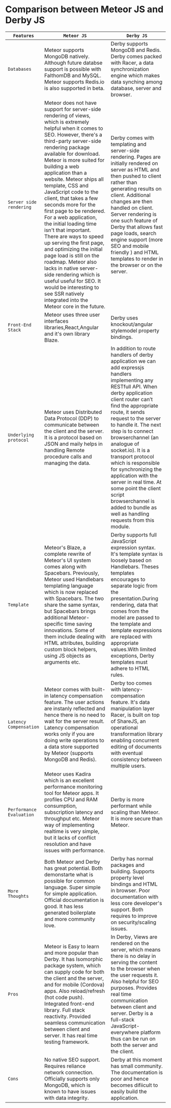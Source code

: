 # Comparison between Meteor JS and Derby JS

|`Features`|`Meteor JS`|`Derby JS`|
|------------------|-----------|-----------|
|`Databases`| Meteor supports MongoDB natively. Although future databse support is possible with FalthomDB and MySQL. Meteor supports Redis.io is also supported in beta. | Derby supports MongoDB and Redis. Derby comes packed with Racer, a data synchronization engine which makes data synching among database, server and browser. |
|`Server side rendering`| Meteor does not have support for server-side rendering of views, which is extremely helpful when it comes to SEO. However, there's a third-party server-side rendering package available for download. Meteor is more suited for building a web application than a website. Meteor ships all template, CSS and JavaScript code to the client, that takes a few seconds more for the first page to be rendered. For a web application, the initial loading time isn't that important. There are ways to speed up serving the first page, and optimizing the initial page load is still on the roadmap. Meteor also lacks in native server-side rendering which is useful useful for SEO. It would be interesting to see SSR natively integrated into the Meteor core in the future.| Derby comes with templating and server-side rendering. Pages are initially rendered on server as HTML and then pushed to client rather than generating results on client. Additional changes are then handled on client. Server rendering is one such feature of Derby that allows fast page loads, search engine support (more SEO and mobile friendly ) and HTML templates to render in the browser or on the server. |
|`Front-End Stack`| Meteor uses three user interfaces libraries,React,Angular and it's own library Blaze. | Derby uses knockout/angular stylemodel property bindings.  |
|`Underlying protocol`| Meteor uses Distributed Data Protocol (DDP) to communicate between the client and the server. It is a protocol based on JSON and maily helps in handling Remote procedure calls and managing the data. | In addition to route handlers of derby application we can add expressjs handlers implementing any RESTfull API. When derby application client router can’t find the appropriate route, it sends request to the server to handle it. The next step is to connect browserchannel (an analogue of socket.io). It is a transport protocol which is responsible for synchronizing the application with the server in real time. At some point the client script browserchannel is added to bundle as well as handling requests from this module.   |
|`Template`| Meteor's Blaze, a complete rewrite of Meteor's UI system comes along with Spacebars. Previously, Meteor used Handlebars templating language which is now replaced with Spacebars. The two share the same syntax, but Spacebars brings additional Meteor-specific time saving innovations. Some of them include dealing with HTML attributes, building custom block helpers, using JS objects as arguments etc. | Derby supports full JavaScript expression syntax. It's template syntax is loosely based on Handlebars. Theses templates encourages to separate logic from the presentation.During rendering, data that comes from the model are passed to the template and template expressions are replaced with appropriate values.With limited exceptions, Derby templates must adhere to HTML rules.   |
|`Latency Compensation`| Meteor comes with built-in latency compensation feature. The user actions are instanly reflected and hence there is no need to wait for the server result. Latency compensation works only if you are doing write operations to a data store supported by Meteor (supports MongoDB and Redis). |  Derby too comes with latency-compensation feature. It's data manipulation layer Racer, is built on top of ShareJS, an operational transformation library enabling concurrent editing of documents with eventual consistency between multiple users. |
|`Performance Evaluation`| Meteor uses Kadira which is an excellent performance monitoring tool for Meteor apps. It profiles CPU and RAM consumption, subscription latency and throughput etc. Meteor way of implementing realtime is very simple, but it lacks of conflict resolution and have issues with performance. | Derby is more performant while scaling than Meteor. It is more secure than Meteor. |
|`More Thoughts`| Both Meteor and Derby has great potential. Both demonstarte what is possible for common language. Super simple for simple application. Official documentation is good. It has less generated boilerplate and more community love. | Derby has normal packages and building. Supports property level bindings and HTML in browser. Poor documentation with less core developer's support. Both requires to improve on security/scaling issues. |
|`Pros`| Meteor is Easy to learn and more popular than Derby. It has Isomorphic package system, which can supply code for both the client and the server, and for mobile (Cordova) apps. Also reload/refresh (hot code push). Integrated front-end library. Full stack reactivity. Provided seamless communication between client and server. It has real time testing framework. | In Derby, Views are rendered on the server, which means there is no delay in serving the content to the browser when the user requests it. Also helpful for SEO purposes. Provides real time communication between client and server. Derby is a full-stack JavaScript-everywhere platform thus can be run on both the server and the client. |
|`Cons`| No native SEO support. Requires reliance network connection. Officially supports only MongoDB, which is known to have issues with data integrity. | Derby at this moment has small community. The documentation is poor and hence becomes difiicult to easily build the application. |
